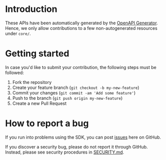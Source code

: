 # Introduction

These APIs have been automatically generated by the [OpenAPI Generator](https://openapi-generator.tech/).
Hence, we only allow contributions to a few non-autogenerated resources under `core/`.

# Getting started

In case you'd like to submit your contribution, the following steps must be followed:

1. Fork the repository
2. Create your feature branch (`git checkout -b my-new-feature`)
3. Commit your changes (`git commit -am 'Add some feature'`)
4. Push to the branch (`git push origin my-new-feature`)
5. Create a new Pull Request

# How to report a bug

If you run into problems using the SDK, you can post [issues](https://github.com/thousandeyes/thousandeyes-sdk-java/issues) here on GitHub.

If you discover a security bug, please do not report it through GitHub. Instead, please see security procedures in [SECURITY.md](/SECURITY.md).